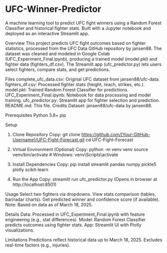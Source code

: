 # UFC-Winner-Predictor

A machine learning tool to predict UFC fight winners using a Random Forest Classifier and historical fighter stats. Built with a Jupyter notebook and deployed as an interactive Streamlit app.

Overview
This project predicts UFC fight outcomes based on fighter statistics, processed from the UFC Data GitHub repository by jansen88. The dataset was cleaned and modeled in Google Colab (UFC_Experiment_Final.ipynb), producing a trained model (model.pkl) and fighter data (fighters_df.csv). The Streamlit app (ufc_predictor.py) lets users select fighters, compare stats, and get predictions.

Files
complete_ufc_data.csv: Original UFC dataset from jansen88/ufc-data.
fighters_df.csv: Processed fighter stats (height, reach, strikes, etc.).
model.pkl: Trained Random Forest Classifier for predictions.
UFC_Experiment_Final.ipynb: Notebook for data processing and model training.
ufc_predictor.py: Streamlit app for fighter selection and prediction.
README.md: This file.
Credits
Dataset: jansen88/ufc-data by jansen88.

Prerequisites
Python 3.8+
pip

Setup
1. Clone Repository
Copy:
git clone https://github.com/[Your-GitHub-Username]/UFC-Fight-Forecast.git
cd UFC-Fight-Forecast

2. Virtual Environment (Optional)
Copy:
python -m venv venv
source venv/bin/activate  # Windows: venv\Scripts\activate

3. Install Dependencies
Copy:
pip install streamlit pandas numpy pickle5 plotly scikit-learn

4. Run the App
Copy:
streamlit run ufc_predictor.py
(Opens in browser at http://localhost:8501)

Usage
Select two fighters via dropdowns.
View stats comparison (tables, bar/radar charts).
Get predicted winner and confidence score (if available).
Note: Based on data as of March 18, 2025.

Details
Data: Processed in UFC_Experiment_Final.ipynb with feature engineering (e.g., stat differences).
Model: Random Forest Classifier predicts outcomes using fighter stats.
App: Streamlit UI with Plotly visualizations.

Limitations
Predictions reflect historical data up to March 18, 2025.
Excludes real-time factors (e.g., injuries).
